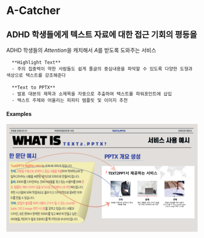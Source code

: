 A-Catcher
=========
**ADHD 학생들에게 텍스트 자료에 대한 접근 기회의 평등을**
---------------------------------------------------

   ADHD 학생들의 *Attention*을 캐치해서 *A*를 받도록 도와주는 서비스
      
      **Highlight Text**
      - 주의 집중력이 약한 사람들도 쉽게 줄글의 중심내용을 파악할 수 있도록 다양한 도형과 색상으로 텍스트를 강조해준다
      
      **Text to PPTX**
      - 발표 대본의 제목과 소제목을 자동으로 추출하여 텍스트를 파워포인트에 삽입
      - 텍스트 주제와 어울리는 피피티 템플릿 및 이미지 추천


#### Examples
![Alt text](.idea/examplepng.png?raw=true "Title")

   
   
   
